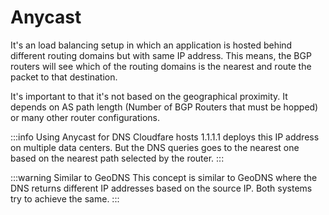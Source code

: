 # Anycast

It's an load balancing setup in which an application is hosted behind different routing domains but with same IP address.
This means, the BGP routers will see which of the routing domains is the nearest and route the packet to that destination.

It's important to that it's not based on the geographical proximity.
It depends on AS path length (Number of BGP Routers that must be hopped)
or many other router configurations.

:::info Using Anycast for DNS
Cloudfare hosts 1.1.1.1 deploys this IP address on multiple data centers.
But the DNS queries goes to the nearest one based on the nearest path selected by the router.
:::

:::warning Similar to GeoDNS
This concept is similar to GeoDNS where the DNS returns different IP addresses based on the source IP.
Both systems try to achieve the same.
:::
